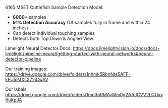 6165 MSET Cuttlefish Sample Detection Model:

- **6000+** samples
- **91% Detection Accuracy** (Of samples fully in frame and within 24 inches)
- Can detect individual touching samples
- Detects both Top Down & Angled View

Limelight Neural Detector Docs: https://docs.limelightvision.io/docs/docs-limelight/pipeline-neural/getting-started-with-neural-networks#neural-detector-pipeline

Our training images: https://drive.google.com/drive/folders/1nhmk5RbnNts5AFF-kFU5lMXsX72iCwAV

Our labels: https://drive.google.com/drive/folders/1mo3oRMAyMm0g2AAJCVV2LOUxvfIuKpJA
